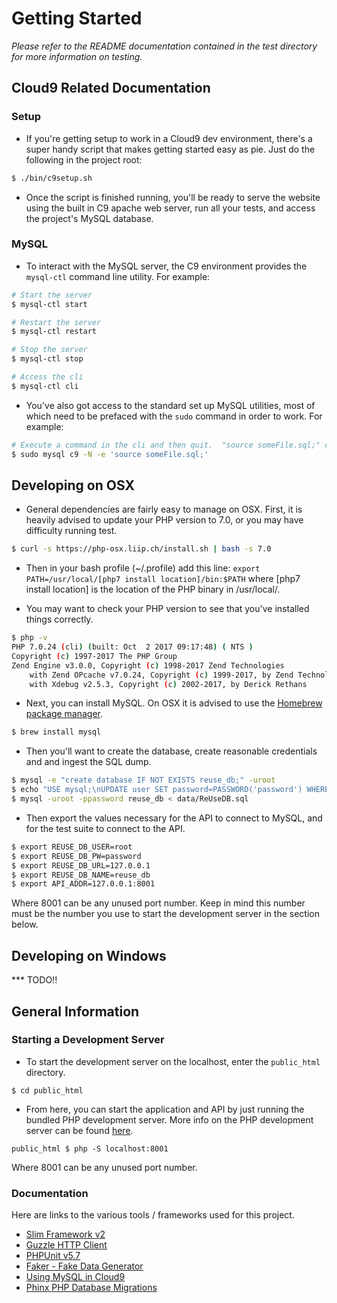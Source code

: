 # Getting Started

_Please refer to the README documentation contained in the test directory for more information on testing._

## Cloud9 Related Documentation

### Setup

* If you're getting setup to work in a Cloud9 dev environment, there's a super handy script that makes getting started easy as pie.  Just do the following in the project root:

```bash
$ ./bin/c9setup.sh
```

* Once the script is finished running, you'll be ready to serve the website using the built in C9 apache web server, run all your tests, and access the project's MySQL database.

### MySQL

* To interact with the MySQL server, the C9 environment provides the `mysql-ctl` command line utility.  For example:

```bash
# Start the server
$ mysql-ctl start

# Restart the server
$ mysql-ctl restart

# Stop the server
$ mysql-ctl stop

# Access the cli
$ mysql-ctl cli
```

* You've also got access to the standard set up MySQL utilities, most of which need to be prefaced with the `sudo` command in order to work.  For example:

```bash
# Execute a command in the cli and then quit.  "source someFile.sql;" can be any valid sql command.
$ sudo mysql c9 -N -e 'source someFile.sql;'
```

## Developing on OSX

* General dependencies are fairly easy to manage on OSX. First, it is heavily advised to update your PHP version to 7.0, or you may have difficulty running test.
```bash
$ curl -s https://php-osx.liip.ch/install.sh | bash -s 7.0
```

* Then in your bash profile (~/.profile) add this line: `export PATH=/usr/local/[php7 install location]/bin:$PATH`
where [php7 install location] is the location of the PHP binary in /usr/local/.

* You may want to check your PHP version to see that you've installed things correctly.
```bash
$ php -v
PHP 7.0.24 (cli) (built: Oct  2 2017 09:17:48) ( NTS )
Copyright (c) 1997-2017 The PHP Group
Zend Engine v3.0.0, Copyright (c) 1998-2017 Zend Technologies
    with Zend OPcache v7.0.24, Copyright (c) 1999-2017, by Zend Technologies
    with Xdebug v2.5.3, Copyright (c) 2002-2017, by Derick Rethans
```

* Next, you can install MySQL. On OSX it is advised to use the [Homebrew package manager](https://brew.sh/).
```bash
$ brew install mysql
```

* Then you'll want to create the database, create reasonable credentials and and ingest the SQL dump.
```bash
$ mysql -e "create database IF NOT EXISTS reuse_db;" -uroot
$ echo "USE mysql;\nUPDATE user SET password=PASSWORD('password') WHERE user='root';\nFLUSH PRIVILEGES;\n" | mysql -u root
$ mysql -uroot -ppassword reuse_db < data/ReUseDB.sql
```

* Then export the values necessary for the API to connect to MySQL, and for the test suite to connect to the API.
```bash
$ export REUSE_DB_USER=root
$ export REUSE_DB_PW=password
$ export REUSE_DB_URL=127.0.0.1
$ export REUSE_DB_NAME=reuse_db
$ export API_ADDR=127.0.0.1:8001 
```
Where 8001 can be any unused port number. Keep in mind this number must be the number you use to start the development server
in the section below.

## Developing on Windows

*** TODO!!

## General Information

### Starting a Development Server

* To start the development server on the localhost, enter the `public_html` directory.
```
$ cd public_html
```
* From here, you can start the application and API by just running the bundled PHP development server. More info on the PHP development server can be found [here](http://php.net/manual/en/features.commandline.webserver.php).
```
public_html $ php -S localhost:8001
```

Where 8001 can be any unused port number.

### Documentation

Here are links to the various tools / frameworks used for this project.
* [Slim Framework v2](http://docs.slimframework.com/)
* [Guzzle HTTP Client](http://docs.guzzlephp.org/en/stable/)
* [PHPUnit v5.7](https://phpunit.de/)
* [Faker - Fake Data Generator](https://github.com/fzaninotto/Faker)
* [Using MySQL in Cloud9](https://community.c9.io/t/setting-up-mysql/1718)
* [Phinx PHP Database Migrations](http://docs.phinx.org/en/latest/)
